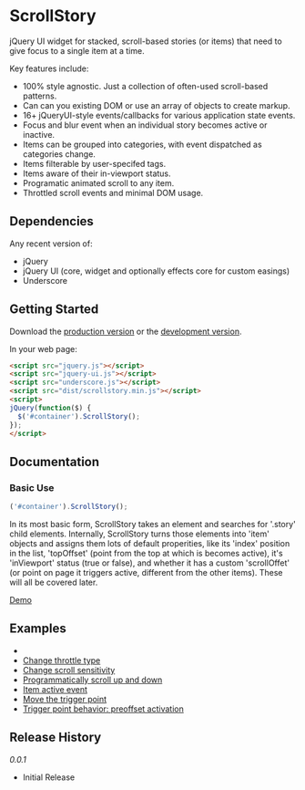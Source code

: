 # ScrollStory

jQuery UI widget for stacked, scroll-based stories (or items) that need to give focus to a single item at a time.

Key features include:
- 100% style agnostic. Just a collection of often-used scroll-based patterns.
- Can can you existing DOM or use an array of objects to create markup.
- 16+ jQueryUI-style events/callbacks for various application state events.
- Focus and blur event when an individual story becomes active or inactive.
- Items can be grouped into categories, with event dispatched as categories change.
- Items filterable by user-specifed tags.
- Items aware of their in-viewport status.
- Programatic animated scroll to any item.
- Throttled scroll events and minimal DOM usage.

## Dependencies
Any recent version of:
- jQuery
- jQuery UI (core, widget and optionally effects core for custom easings)
- Underscore

## Getting Started
Download the [production version][min] or the [development version][max].

[min]: https://raw.github.com/sjwilliams/scrollstory/master/dist/scrollstory.min.js
[max]: https://raw.github.com/sjwilliams/scrollstory/master/dist/scrollstory.js

In your web page:

```html
<script src="jquery.js"></script>
<script src="jquery-ui.js"></script>
<script src="underscore.js"></script>
<script src="dist/scrollstory.min.js"></script>
<script>
jQuery(function($) {
  $('#container').ScrollStory();
});
</script>
```

## Documentation
### Basic Use
```javascript
('#container').ScrollStory();
```
In its most basic form, ScrollStory takes an element and searches for '.story' child elements. Internally, ScrollStory turns those elements into 'item' objects and assigns them lots of default properities, like its 'index' position in the list, 'topOffset' (point from the top at which is becomes active), it's 'inViewport' status (true or false), and whether it has a custom 'scrollOffet' (or point on page it triggers active, different from the other items). These will all be covered later.

[Demo](http://sjwilliams.github.io/scrollstory/examples/basic.html)

## Examples
* 
* [Change throttle type](http://sjwilliams.github.io/scrollstory/examples/throttletype.html)
* [Change scroll sensitivity](http://sjwilliams.github.io/scrollstory/examples/scrollsensitivity.html)
* [Programmatically scroll up and down](http://sjwilliams.github.io/scrollstory/examples/scrolltoneighbors.html)
* [Item active event](http://sjwilliams.github.io/scrollstory/examples/activeevent.html)
* [Move the trigger point](http://sjwilliams.github.io/scrollstory/examples/triggeroffset.html)
* [Trigger point behavior: preoffset activation](http://sjwilliams.github.io/scrollstory/examples/preoffsetactivation.html)

## Release History
*0.0.1*

* Initial Release
